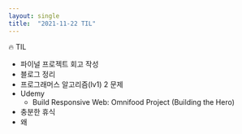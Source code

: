 ```yaml
---
layout: single
title:  "2021-11-22 TIL"
---
```


🔥 TIL
- 파이널 프로젝트 회고 작성
- 블로그 정리
- 프로그래머스 알고리즘(lv1) 2 문제
- Udemy
  - Build Responsive Web: Omnifood Project (Building the Hero)
- 충분한 휴식
- 왜 
